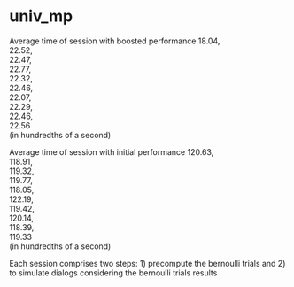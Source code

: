 # univ_mp

Average time of session with boosted performance 
18.04,	
22.52,	
22.47,	
22.77,	
22.32,	
22.46,	
22.07,	
22.29,	
22.46,	
22.56	
(in hundredths of a second)

Average time of session with initial performance 
120.63,	 
118.91,	 
119.32,	 
119.77,	 
118.05,	 
122.19,	 
119.42,	 
120.14,	 
118.39,	 
119.33	 
(in hundredths of a second)

Each session comprises two steps: 1) precompute the bernoulli trials and 2) to simulate dialogs considering the bernoulli trials results 
